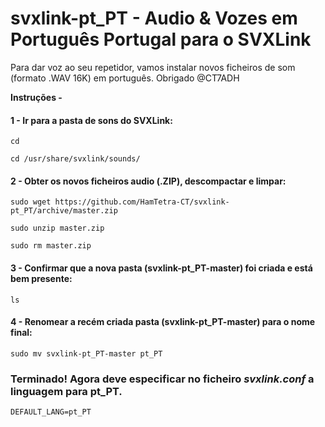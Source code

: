 # svxlink-pt_PT - Audio & Vozes em Português Portugal para o SVXLink
Para dar voz ao seu repetidor, vamos instalar novos ficheiros de som (formato .WAV 16K) em português. Obrigado @CT7ADH

**Instruções -**

#### 1 - Ir para a pasta de sons do SVXLink:
```
cd
```
```
cd /usr/share/svxlink/sounds/
```

#### 2 - Obter os novos ficheiros audio (.ZIP), descompactar e limpar:
```
sudo wget https://github.com/HamTetra-CT/svxlink-pt_PT/archive/master.zip
```
```
sudo unzip master.zip
```
```
sudo rm master.zip
```

#### 3 - Confirmar que a nova pasta (svxlink-pt_PT-master) foi criada e está bem presente:
```
ls
```

#### 4 - Renomear a recém criada pasta (svxlink-pt_PT-master) para o nome final:
```
sudo mv svxlink-pt_PT-master pt_PT
```

### Terminado! Agora deve especificar no ficheiro ***svxlink.conf*** a linguagem para pt_PT.
```
DEFAULT_LANG=pt_PT
```
